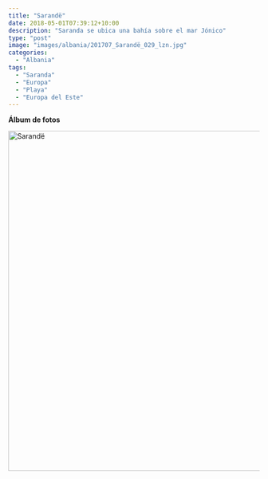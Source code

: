 ```yaml
---
title: "Sarandë"
date: 2018-05-01T07:39:12+10:00
description: "Saranda se ubica una bahía sobre el mar Jónico"
type: "post"
image: "images/albania/201707_Sarandë_029_lzn.jpg"
categories: 
  - "Albania"
tags:
  - "Saranda"
  - "Europa"
  - "Playa"
  - "Europa del Este"
---
```


**Álbum de fotos**

<a data-flickr-embed="true" data-header="true" data-footer="true"  href="https://www.flickr.com/photos/144447981@N03/albums/72157705269431375" title="Sarandë"><img src="https://farm8.staticflickr.com/7853/32704168928_2f0bdb9410_o.jpg" width="1024" height="683" alt="Sarandë"></a><script async src="//embedr.flickr.com/assets/client-code.js" charset="utf-8"></script>